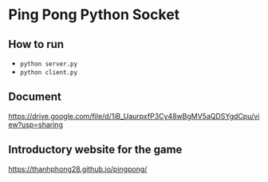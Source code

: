 # Ping Pong Python Socket

## How to run
- ```python server.py```
- ```python client.py```

## Document 
https://drive.google.com/file/d/1iB_UaurpxfP3Cy48wBgMV5aQDSYgdCpu/view?usp=sharing
## Introductory website for the game
https://thanhphong28.github.io/pingpong/
